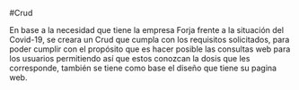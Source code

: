#Crud

En base a la necesidad que tiene la empresa Forja frente a la situación del Covid-19, se creara un  Crud que cumpla con los requisitos solicitados, para poder cumplir con el propósito que es hacer posible las consultas web para los usuarios permitiendo así que estos conozcan la dosis que les corresponde, también se tiene como base el diseño que tiene su pagina web.
